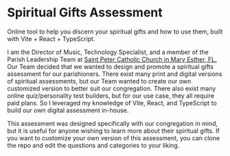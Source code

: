 # Spiritual Gifts Assessment

Online tool to help you discern your spiritual gifts and how to use them, built with Vite + React + TypeScript.

I am the Director of Music, Technology Specialist, and a member of the Parish Leadership Team at [Saint Peter Catholic Church in Mary Esther, FL.](https://www.saintpeter.me/) Our Team decided that we wanted to design and promote a spiritual gifts assessment for our parishioners. There exist many print and digital versions of spiritual assessments, but our Team wanted to create our own customized version to better suit our congregation. There also exist many online quiz/personality test builders, but for our use case, they all require paid plans. So I leveraged my knowledge of Vite, React, and TypeScript to build our own digital assessment in-house.

This assessment was designed specifically with our congregation in mind, but it is useful for anyone wishing to learn more about their spiritual gifts. If you want to customize your own version of this assessment, you can clone the repo and edit the questions and categories to your liking.
